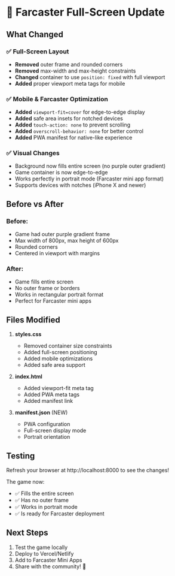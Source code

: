 # 🎨 Farcaster Full-Screen Update

## What Changed

### ✅ Full-Screen Layout
- **Removed** outer frame and rounded corners
- **Removed** max-width and max-height constraints
- **Changed** container to use `position: fixed` with full viewport
- **Added** proper viewport meta tags for mobile

### ✅ Mobile & Farcaster Optimization
- **Added** `viewport-fit=cover` for edge-to-edge display
- **Added** safe area insets for notched devices
- **Added** `touch-action: none` to prevent scrolling
- **Added** `overscroll-behavior: none` for better control
- **Added** PWA manifest for native-like experience

### ✅ Visual Changes
- Background now fills entire screen (no purple outer gradient)
- Game container is now edge-to-edge
- Works perfectly in portrait mode (Farcaster mini app format)
- Supports devices with notches (iPhone X and newer)

## Before vs After

### Before:
- Game had outer purple gradient frame
- Max width of 800px, max height of 600px
- Rounded corners
- Centered in viewport with margins

### After:
- Game fills entire screen
- No outer frame or borders
- Works in rectangular portrait format
- Perfect for Farcaster mini apps

## Files Modified

1. **styles.css**
   - Removed container size constraints
   - Added full-screen positioning
   - Added mobile optimizations
   - Added safe area support

2. **index.html**
   - Added viewport-fit meta tag
   - Added PWA meta tags
   - Added manifest link

3. **manifest.json** (NEW)
   - PWA configuration
   - Full-screen display mode
   - Portrait orientation

## Testing

Refresh your browser at http://localhost:8000 to see the changes!

The game now:
- ✅ Fills the entire screen
- ✅ Has no outer frame
- ✅ Works in portrait mode
- ✅ Is ready for Farcaster deployment

## Next Steps

1. Test the game locally
2. Deploy to Vercel/Netlify
3. Add to Farcaster Mini Apps
4. Share with the community! 🎉
